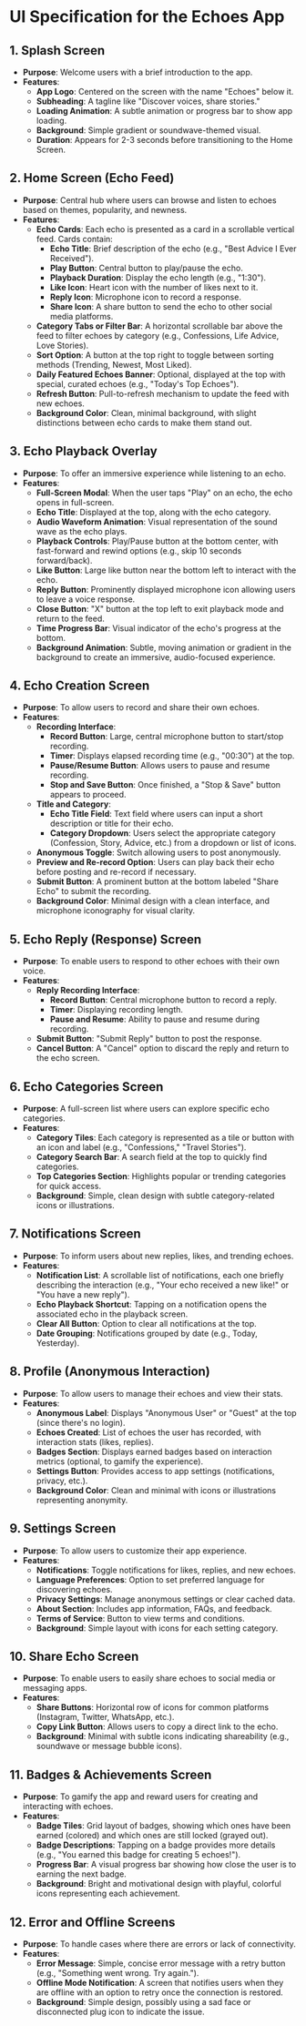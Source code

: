 # UI Specification for the Echoes App

## 1. Splash Screen
- **Purpose**: Welcome users with a brief introduction to the app.
- **Features**:
  - **App Logo**: Centered on the screen with the name "Echoes" below it.
  - **Subheading**: A tagline like "Discover voices, share stories."
  - **Loading Animation**: A subtle animation or progress bar to show app loading.
  - **Background**: Simple gradient or soundwave-themed visual.
  - **Duration**: Appears for 2-3 seconds before transitioning to the Home Screen.

## 2. Home Screen (Echo Feed)
- **Purpose**: Central hub where users can browse and listen to echoes based on themes, popularity, and newness.
- **Features**:
  - **Echo Cards**: Each echo is presented as a card in a scrollable vertical feed. Cards contain:
    - **Echo Title**: Brief description of the echo (e.g., "Best Advice I Ever Received").
    - **Play Button**: Central button to play/pause the echo.
    - **Playback Duration**: Display the echo length (e.g., "1:30").
    - **Like Icon**: Heart icon with the number of likes next to it.
    - **Reply Icon**: Microphone icon to record a response.
    - **Share Icon**: A share button to send the echo to other social media platforms.
  - **Category Tabs or Filter Bar**: A horizontal scrollable bar above the feed to filter echoes by category (e.g., Confessions, Life Advice, Love Stories).
  - **Sort Option**: A button at the top right to toggle between sorting methods (Trending, Newest, Most Liked).
  - **Daily Featured Echoes Banner**: Optional, displayed at the top with special, curated echoes (e.g., "Today's Top Echoes").
  - **Refresh Button**: Pull-to-refresh mechanism to update the feed with new echoes.
  - **Background Color**: Clean, minimal background, with slight distinctions between echo cards to make them stand out.

## 3. Echo Playback Overlay
- **Purpose**: To offer an immersive experience while listening to an echo.
- **Features**:
  - **Full-Screen Modal**: When the user taps "Play" on an echo, the echo opens in full-screen.
  - **Echo Title**: Displayed at the top, along with the echo category.
  - **Audio Waveform Animation**: Visual representation of the sound wave as the echo plays.
  - **Playback Controls**: Play/Pause button at the bottom center, with fast-forward and rewind options (e.g., skip 10 seconds forward/back).
  - **Like Button**: Large like button near the bottom left to interact with the echo.
  - **Reply Button**: Prominently displayed microphone icon allowing users to leave a voice response.
  - **Close Button**: "X" button at the top left to exit playback mode and return to the feed.
  - **Time Progress Bar**: Visual indicator of the echo's progress at the bottom.
  - **Background Animation**: Subtle, moving animation or gradient in the background to create an immersive, audio-focused experience.

## 4. Echo Creation Screen
- **Purpose**: To allow users to record and share their own echoes.
- **Features**:
  - **Recording Interface**:
    - **Record Button**: Large, central microphone button to start/stop recording.
    - **Timer**: Displays elapsed recording time (e.g., "00:30") at the top.
    - **Pause/Resume Button**: Allows users to pause and resume recording.
    - **Stop and Save Button**: Once finished, a "Stop & Save" button appears to proceed.
  - **Title and Category**:
    - **Echo Title Field**: Text field where users can input a short description or title for their echo.
    - **Category Dropdown**: Users select the appropriate category (Confession, Story, Advice, etc.) from a dropdown or list of icons.
  - **Anonymous Toggle**: Switch allowing users to post anonymously.
  - **Preview and Re-record Option**: Users can play back their echo before posting and re-record if necessary.
  - **Submit Button**: A prominent button at the bottom labeled "Share Echo" to submit the recording.
  - **Background Color**: Minimal design with a clean interface, and microphone iconography for visual clarity.

## 5. Echo Reply (Response) Screen
- **Purpose**: To enable users to respond to other echoes with their own voice.
- **Features**:
  - **Reply Recording Interface**:
    - **Record Button**: Central microphone button to record a reply.
    - **Timer**: Displaying recording length.
    - **Pause and Resume**: Ability to pause and resume during recording.
  - **Submit Button**: "Submit Reply" button to post the response.
  - **Cancel Button**: A "Cancel" option to discard the reply and return to the echo screen.

## 6. Echo Categories Screen
- **Purpose**: A full-screen list where users can explore specific echo categories.
- **Features**:
  - **Category Tiles**: Each category is represented as a tile or button with an icon and label (e.g., "Confessions," "Travel Stories").
  - **Category Search Bar**: A search field at the top to quickly find categories.
  - **Top Categories Section**: Highlights popular or trending categories for quick access.
  - **Background**: Simple, clean design with subtle category-related icons or illustrations.

## 7. Notifications Screen
- **Purpose**: To inform users about new replies, likes, and trending echoes.
- **Features**:
  - **Notification List**: A scrollable list of notifications, each one briefly describing the interaction (e.g., "Your echo received a new like!" or "You have a new reply").
  - **Echo Playback Shortcut**: Tapping on a notification opens the associated echo in the playback screen.
  - **Clear All Button**: Option to clear all notifications at the top.
  - **Date Grouping**: Notifications grouped by date (e.g., Today, Yesterday).

## 8. Profile (Anonymous Interaction)
- **Purpose**: To allow users to manage their echoes and view their stats.
- **Features**:
  - **Anonymous Label**: Displays "Anonymous User" or "Guest" at the top (since there's no login).
  - **Echoes Created**: List of echoes the user has recorded, with interaction stats (likes, replies).
  - **Badges Section**: Displays earned badges based on interaction metrics (optional, to gamify the experience).
  - **Settings Button**: Provides access to app settings (notifications, privacy, etc.).
  - **Background Color**: Clean and minimal with icons or illustrations representing anonymity.

## 9. Settings Screen
- **Purpose**: To allow users to customize their app experience.
- **Features**:
  - **Notifications**: Toggle notifications for likes, replies, and new echoes.
  - **Language Preferences**: Option to set preferred language for discovering echoes.
  - **Privacy Settings**: Manage anonymous settings or clear cached data.
  - **About Section**: Includes app information, FAQs, and feedback.
  - **Terms of Service**: Button to view terms and conditions.
  - **Background**: Simple layout with icons for each setting category.

## 10. Share Echo Screen
- **Purpose**: To enable users to easily share echoes to social media or messaging apps.
- **Features**:
  - **Share Buttons**: Horizontal row of icons for common platforms (Instagram, Twitter, WhatsApp, etc.).
  - **Copy Link Button**: Allows users to copy a direct link to the echo.
  - **Background**: Minimal with subtle icons indicating shareability (e.g., soundwave or message bubble icons).

## 11. Badges & Achievements Screen
- **Purpose**: To gamify the app and reward users for creating and interacting with echoes.
- **Features**:
  - **Badge Tiles**: Grid layout of badges, showing which ones have been earned (colored) and which ones are still locked (grayed out).
  - **Badge Descriptions**: Tapping on a badge provides more details (e.g., "You earned this badge for creating 5 echoes!").
  - **Progress Bar**: A visual progress bar showing how close the user is to earning the next badge.
  - **Background**: Bright and motivational design with playful, colorful icons representing each achievement.

## 12. Error and Offline Screens
- **Purpose**: To handle cases where there are errors or lack of connectivity.
- **Features**:
  - **Error Message**: Simple, concise error message with a retry button (e.g., "Something went wrong. Try again.").
  - **Offline Mode Notification**: A screen that notifies users when they are offline with an option to retry once the connection is restored.
  - **Background**: Simple design, possibly using a sad face or disconnected plug icon to indicate the issue.